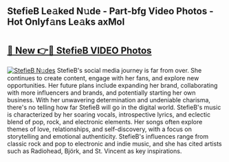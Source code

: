 ## StefieB Le𝚊ked N𝚞de - Part-bfg Video Photos - Hot Onlyf𝚊ns Le𝚊ks axMoI

# <h2><a href="http://ac20045.deff.icu/?id=StefieB">🔗 New 👉🔴 StefieB VIDEO Photos</a></h2>

[![StefieB N𝚞des](https://i.imgur.com/rIISA9y.gif)](http://ac20045.deff.icu/?id=StefieB)
StefieB's social media journey is far from over. She continues to create content, engage with her fans, and explore new opportunities. Her future plans include expanding her brand, collaborating with more influencers and brands, and potentially starting her own business. With her unwavering determination and undeniable charisma, there's no telling how far StefieB will go in the digital world. StefieB's music is characterized by her soaring vocals, introspective lyrics, and eclectic blend of pop, rock, and electronic elements. Her songs often explore themes of love, relationships, and self-discovery, with a focus on storytelling and emotional authenticity. StefieB's influences range from classic rock and pop to electronic and indie music, and she has cited artists such as Radiohead, Björk, and St. Vincent as key inspirations.
